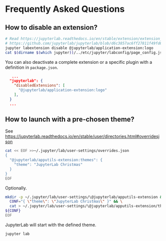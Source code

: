 # Frequently Asked Questions

## How to disable an extension?

```bash
# Read https://jupyterlab.readthedocs.io/en/stable/extension/extension_dev.html#disabledextensions
# https://github.com/jupyterlab/jupyterlab/blob/d6c3857ac6ff27811f49fd63fcd529b763024f1f/packages/application-extension/src/index.tsx#L956-L972
jupyter labextension disable @jupyterlab/application-extension:logo
cat $(dirname $(which jupyter))/../etc/jupyter/labconfig/page_config.json
```

You can also deactivate a complete extension or a specific plugin with a definition in `package.json`.

```json
   ...
  "jupyterlab": {
    "disabledExtensions": [
      "@jupyterlab/application-extension:logo"
    ],
  }
  ...
```

## How to launch with a pre-chosen theme?

See https://jupyterlab.readthedocs.io/en/stable/user/directories.html#overridesjson

```bash
cat << EOF >>~/.jupyter/lab/user-settings/overrides.json
{
  "@jupyterlab/apputils-extension:themes": {
    "theme": "JupyterLab Christmas"
  }
}
EOF
```

Optionally.

```bash
mkdir -p ~/.jupyter/lab/user-settings/\@jupyterlab/apputils-extension && \
  CONF="{ \"theme\": \"JupyterLab Christmas\" }" && \
  cat > ~/.jupyter/lab/user-settings/\@jupyterlab/apputils-extension/themes.jupyterlab-settings  <<EOF
${CONF}
EOF
```

JupyterLab will start with the defined theme.

```bash
jupyter lab
```
